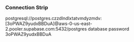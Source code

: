 ### Connection Strip 
postgresql://postgres.czzdlndlxtatvmdyzmdv:[3oPWAZ9yudxBBDuA]@aws-0-us-east-2.pooler.supabase.com:5432/postgres
database password 
3oPWAZ9yudxBBDuA